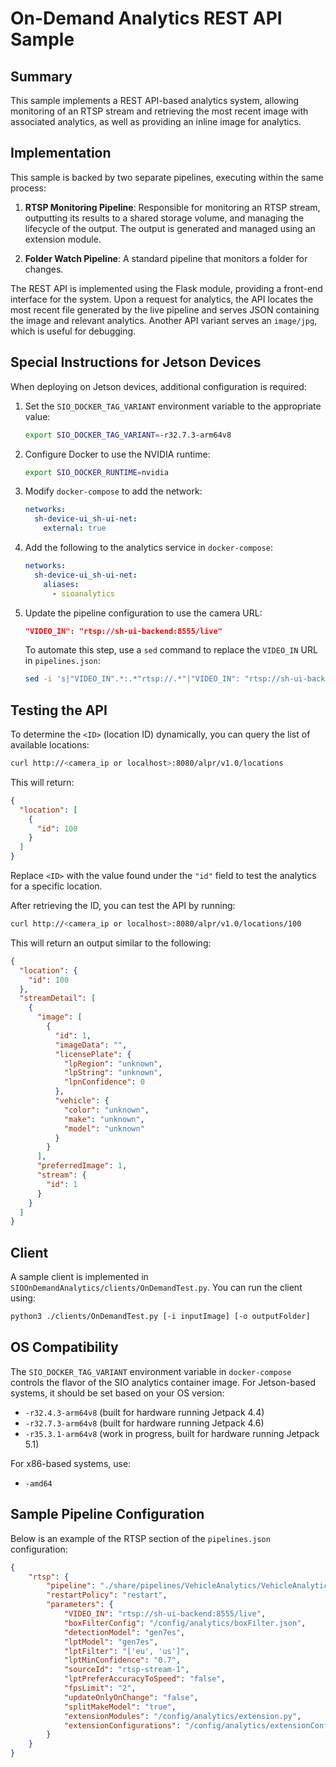# On-Demand Analytics REST API Sample

## Summary

This sample implements a REST API-based analytics system, allowing monitoring of an RTSP stream and retrieving the most recent image with associated analytics, as well as providing an inline image for analytics.

## Implementation

This sample is backed by two separate pipelines, executing within the same process:

1. **RTSP Monitoring Pipeline**: Responsible for monitoring an RTSP stream, outputting its results to a shared storage volume, and managing the lifecycle of the output. The output is generated and managed using an extension module.

2. **Folder Watch Pipeline**: A standard pipeline that monitors a folder for changes.

The REST API is implemented using the Flask module, providing a front-end interface for the system. Upon a request for analytics, the API locates the most recent file generated by the live pipeline and serves JSON containing the image and relevant analytics. Another API variant serves an `image/jpg`, which is useful for debugging.

## Special Instructions for Jetson Devices

When deploying on Jetson devices, additional configuration is required:

1. Set the `SIO_DOCKER_TAG_VARIANT` environment variable to the appropriate value:
   ```bash
   export SIO_DOCKER_TAG_VARIANT=-r32.7.3-arm64v8
   ```
2. Configure Docker to use the NVIDIA runtime:
   ```bash
   export SIO_DOCKER_RUNTIME=nvidia
   ```
3. Modify `docker-compose` to add the network:
   ```yaml
   networks:
     sh-device-ui_sh-ui-net:
       external: true
   ```
4. Add the following to the analytics service in `docker-compose`:
   ```yaml
   networks:
     sh-device-ui_sh-ui-net:
       aliases:
         - sioanalytics
   ```
5. Update the pipeline configuration to use the camera URL:
   ```json
   "VIDEO_IN": "rtsp://sh-ui-backend:8555/live"
   ```
   To automate this step, use a `sed` command to replace the `VIDEO_IN` URL in `pipelines.json`:
   ```bash
   sed -i 's|"VIDEO_IN".*:.*"rtsp://.*"|"VIDEO_IN": "rtsp://sh-ui-backend:8555/live"|' config/analytics/pipelines.json
   ```

## Testing the API

To determine the `<ID>` (location ID) dynamically, you can query the list of available locations:
```bash
curl http://<camera_ip or localhost>:8080/alpr/v1.0/locations
```

This will return:
```json
{
  "location": [
    {
      "id": 100
    }
  ]
}
```

Replace `<ID>` with the value found under the `"id"` field to test the analytics for a specific location.

After retrieving the ID, you can test the API by running:
```bash
curl http://<camera_ip or localhost>:8080/alpr/v1.0/locations/100
```

This will return an output similar to the following:
```json
{
  "location": {
    "id": 100
  },
  "streamDetail": [
    {
      "image": [
        {
          "id": 1,
          "imageData": "",
          "licensePlate": {
            "lpRegion": "unknown",
            "lpString": "unknown",
            "lpnConfidence": 0
          },
          "vehicle": {
            "color": "unknown",
            "make": "unknown",
            "model": "unknown"
          }
        }
      ],
      "preferredImage": 1,
      "stream": {
        "id": 1
      }
    }
  ]
}
```


## Client

A sample client is implemented in `SIOOnDemandAnalytics/clients/OnDemandTest.py`. You can run the client using:
```bash
python3 ./clients/OnDemandTest.py [-i inputImage] [-o outputFolder]
```

## OS Compatibility

The `SIO_DOCKER_TAG_VARIANT` environment variable in `docker-compose` controls the flavor of the SIO analytics container image. For Jetson-based systems, it should be set based on your OS version:

- `-r32.4.3-arm64v8` (built for hardware running Jetpack 4.4)
- `-r32.7.3-arm64v8` (built for hardware running Jetpack 4.6)
- `-r35.3.1-arm64v8` (work in progress, built for hardware running Jetpack 5.1)

For x86-based systems, use:

- `-amd64`

## Sample Pipeline Configuration

Below is an example of the RTSP section of the `pipelines.json` configuration:

```json
{
    "rtsp": {
        "pipeline": "./share/pipelines/VehicleAnalytics/VehicleAnalyticsRTSP.yaml",
        "restartPolicy": "restart",
        "parameters": {
            "VIDEO_IN": "rtsp://sh-ui-backend:8555/live",
            "boxFilterConfig": "/config/analytics/boxFilter.json",
            "detectionModel": "gen7es",
            "lptModel": "gen7es",
            "lptFilter": "['eu', 'us']",
            "lptMinConfidence": "0.7",
            "sourceId": "rtsp-stream-1",
            "lptPreferAccuracyToSpeed": "false",
            "fpsLimit": "2",
            "updateOnlyOnChange": "false",
            "splitMakeModel": "true",
            "extensionModules": "/config/analytics/extension.py",
            "extensionConfigurations": "/config/analytics/extensionConfig.json"
        }
    }
}
```

